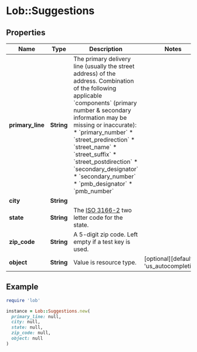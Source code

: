 # Lob::Suggestions

## Properties

| Name | Type | Description | Notes |
| ---- | ---- | ----------- | ----- |
| **primary_line** | **String** | The primary delivery line (usually the street address) of the address. Combination of the following applicable &#x60;components&#x60; (primary number &amp; secondary information may be missing or inaccurate): * &#x60;primary_number&#x60; * &#x60;street_predirection&#x60; * &#x60;street_name&#x60; * &#x60;street_suffix&#x60; * &#x60;street_postdirection&#x60; * &#x60;secondary_designator&#x60; * &#x60;secondary_number&#x60; * &#x60;pmb_designator&#x60; * &#x60;pmb_number&#x60;  |  |
| **city** | **String** |  |  |
| **state** | **String** | The [ISO 3166-2](https://en.wikipedia.org/wiki/ISO_3166-2) two letter code for the state.  |  |
| **zip_code** | **String** | A 5-digit zip code. Left empty if a test key is used. |  |
| **object** | **String** | Value is resource type. | [optional][default to &#39;us_autocompletion&#39;] |

## Example

```ruby
require 'lob'

instance = Lob::Suggestions.new(
  primary_line: null,
  city: null,
  state: null,
  zip_code: null,
  object: null
)
```

